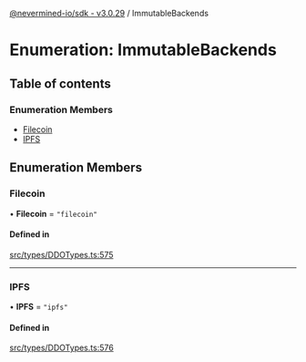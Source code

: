 [@nevermined-io/sdk - v3.0.29](../code-reference.md) / ImmutableBackends

# Enumeration: ImmutableBackends

## Table of contents

### Enumeration Members

- [Filecoin](ImmutableBackends.md#filecoin)
- [IPFS](ImmutableBackends.md#ipfs)

## Enumeration Members

### Filecoin

• **Filecoin** = `"filecoin"`

#### Defined in

[src/types/DDOTypes.ts:575](https://github.com/nevermined-io/sdk-js/blob/aa372ff7727c3133a77ceb37ce1a89e86306d2c3/src/types/DDOTypes.ts#L575)

---

### IPFS

• **IPFS** = `"ipfs"`

#### Defined in

[src/types/DDOTypes.ts:576](https://github.com/nevermined-io/sdk-js/blob/aa372ff7727c3133a77ceb37ce1a89e86306d2c3/src/types/DDOTypes.ts#L576)
